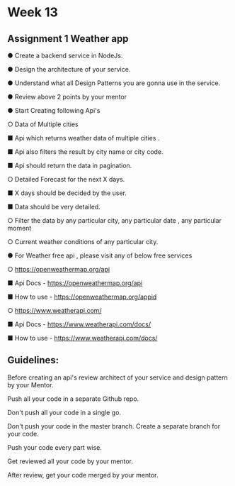 # Week 13
## Assignment 1 Weather app
● Create a backend service in NodeJs.

● Design the architecture of your service.

● Understand what all Design Patterns you are gonna use in the service.

● Review above 2 points by your mentor

● Start Creating following Api's

○ Data of Multiple cities

■ Api which returns weather data of multiple cities .

■ Api also filters the result by city name or city code.

■ Api should return the data in pagination.

○ Detailed Forecast for the next X days.

■ X days should be decided by the user.

■ Data should be very detailed.

○ Filter the data by any particular city, any particular date , any
particular moment

○ Current weather conditions of any particular city.

● For Weather free api , please visit any of below free services

○ https://openweathermap.org/api

■ Api Docs - https://openweathermap.org/api

■ How to use - https://openweathermap.org/appid

○ https://www.weatherapi.com/

■ Api Docs - https://www.weatherapi.com/docs/

■ How to use - https://www.weatherapi.com/docs/

## Guidelines:
Before creating an api's review architect of your service and design pattern by your Mentor.

Push all your code in a separate Github repo.

Don't push all your code in a single go.

Don't push your code in the master branch. Create a separate branch for your
code.

Push your code every part wise.

Get reviewed all your code by your mentor.

After review, get your code merged by your mentor.